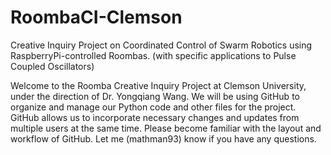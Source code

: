 # RoombaCI-Clemson
Creative Inquiry Project on Coordinated Control of Swarm Robotics using RaspberryPi-controlled Roombas.
    (with specific applications to Pulse Coupled Oscillators)

Welcome to the Roomba Creative Inquiry Project at Clemson University, under the direction of Dr. Yongqiang Wang.
We will be using GitHub to organize and manage our Python code and other files for the project.
GitHub allows us to incorporate necessary changes and updates from multiple users at the same time.
Please become familiar with the layout and workflow of GitHub. Let me (mathman93) know if you have any questions.
